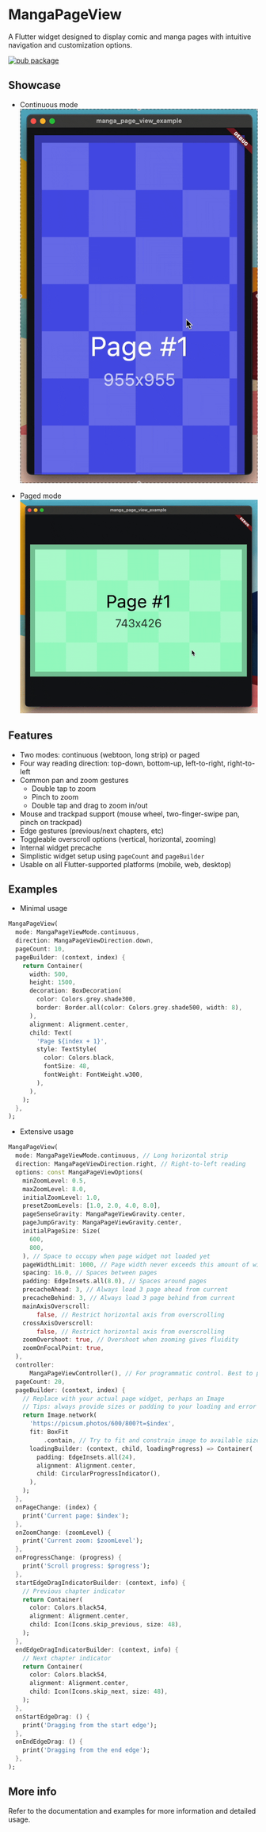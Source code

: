 # MangaPageView

A Flutter widget designed to display comic and manga pages with intuitive navigation and customization options.

[![pub package](https://img.shields.io/pub/v/manga_page_view.svg)](https://pub.dev/packages/manga_page_view)

## Showcase

- Continuous mode
![Continuous mode](https://github.com/amuhaimin02/manga_page_view/raw/main/showcase/continuous1.gif)

- Paged mode
![Paged mode](https://github.com/amuhaimin02/manga_page_view/raw/main/showcase/paged1.gif)

## Features

* Two modes: continuous (webtoon, long strip) or paged
* Four way reading direction: top-down, bottom-up, left-to-right, right-to-left
* Common pan and zoom gestures
  * Double tap to zoom
  * Pinch to zoom
  * Double tap and drag to zoom in/out
* Mouse and trackpad support (mouse wheel, two-finger-swipe pan, pinch on trackpad)
* Edge gestures (previous/next chapters, etc)
* Toggleable overscroll options (vertical, horizontal, zooming)
* Internal widget precache
* Simplistic widget setup using `pageCount` and `pageBuilder`
* Usable on all Flutter-supported platforms (mobile, web, desktop)

## Examples

- Minimal usage
```dart
MangaPageView(
  mode: MangaPageViewMode.continuous,
  direction: MangaPageViewDirection.down,
  pageCount: 10, 
  pageBuilder: (context, index) {
    return Container(
      width: 500,
      height: 1500,
      decoration: BoxDecoration(
        color: Colors.grey.shade300,
        border: Border.all(color: Colors.grey.shade500, width: 8),
      ),
      alignment: Alignment.center,
      child: Text(
        'Page ${index + 1}',
        style: TextStyle(
          color: Colors.black,
          fontSize: 48,
          fontWeight: FontWeight.w300,
        ),
      ),
    );
  },
);
```

- Extensive usage
```dart
MangaPageView(
  mode: MangaPageViewMode.continuous, // Long horizontal strip
  direction: MangaPageViewDirection.right, // Right-to-left reading
  options: const MangaPageViewOptions(
    minZoomLevel: 0.5,
    maxZoomLevel: 8.0,
    initialZoomLevel: 1.0,
    presetZoomLevels: [1.0, 2.0, 4.0, 8.0],
    pageSenseGravity: MangaPageViewGravity.center,
    pageJumpGravity: MangaPageViewGravity.center,
    initialPageSize: Size(
      600,
      800,
    ), // Space to occupy when page widget not loaded yet
    pageWidthLimit: 1000, // Page width never exceeds this amount of width
    spacing: 16.0, // Spaces between pages
    padding: EdgeInsets.all(8.0), // Spaces around pages
    precacheAhead: 3, // Always load 3 page ahead from current
    precacheBehind: 3, // Always load 3 page behind from current
    mainAxisOverscroll:
        false, // Restrict horizontal axis from overscrolling
    crossAxisOverscroll:
        false, // Restrict horizontal axis from overscrolling
    zoomOvershoot: true, // Overshoot when zooming gives fluidity
    zoomOnFocalPoint: true,
  ),
  controller:
      MangaPageViewController(), // For programmatic control. Best to put it as a field
  pageCount: 20,
  pageBuilder: (context, index) {
    // Replace with your actual page widget, perhaps an Image
    // Tips: always provide sizes or padding to your loading and error widgets, if available
    return Image.network(
      'https://picsum.photos/600/800?t=$index',
      fit: BoxFit
          .contain, // Try to fit and constrain image to available size
      loadingBuilder: (context, child, loadingProgress) => Container(
        padding: EdgeInsets.all(24),
        alignment: Alignment.center,
        child: CircularProgressIndicator(),
      ),
    );
  },
  onPageChange: (index) {
    print('Current page: $index');
  },
  onZoomChange: (zoomLevel) {
    print('Current zoom: $zoomLevel');
  },
  onProgressChange: (progress) {
    print('Scroll progress: $progress');
  },
  startEdgeDragIndicatorBuilder: (context, info) {
    // Previous chapter indicator
    return Container(
      color: Colors.black54,
      alignment: Alignment.center,
      child: Icon(Icons.skip_previous, size: 48),
    );
  },
  endEdgeDragIndicatorBuilder: (context, info) {
    // Next chapter indicator
    return Container(
      color: Colors.black54,
      alignment: Alignment.center,
      child: Icon(Icons.skip_next, size: 48),
    );
  },
  onStartEdgeDrag: () {
    print('Dragging from the start edge');
  },
  onEndEdgeDrag: () {
    print('Dragging from the end edge');
  },
);
```

## More info
Refer to the documentation and examples for more information and detailed usage.

